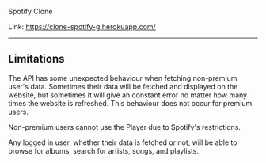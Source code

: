 Spotify Clone

Link: https://clone-spotify-g.herokuapp.com/

---

## Limitations

The API has some unexpected behaviour when fetching non-premium user's data. Sometimes their data will be fetched and displayed on the website, but sometimes it will give an constant error no matter how many times the website is refreshed. This behaviour does not occur for premium users.

Non-premium users cannot use the Player due to Spotify's restrictions.

Any logged in user, whether their data is fetched or not, will be able to browse for albums, search for artists, songs, and playlists.
